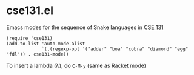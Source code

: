 # cse131.el

Emacs modes for the sequence of Snake languages
in [CSE 131](https://github.com/ucsd-cse131/)

```elisp
(require 'cse131)
(add-to-list 'auto-mode-alist
             `(,(regexp-opt '("adder" "boa" "cobra" "diamond" "egg" "fdl")) . cse131-mode))
```

To insert a lambda (λ), do `C-M-y` (same as Racket mode)
